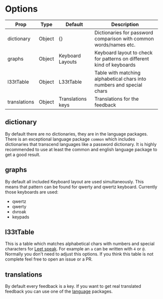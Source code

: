 # Options

| Prop         | Type   | Default           | Description                                                           |
| ------------ | ------ | ----------------- | --------------------------------------------------------------------- |
| dictionary   | Object | {}                | Dictionaries for password comparison with common words/names etc.     |
| graphs       | Object | Keyboard Layouts  | Keyboard layout to check for patterns on different kind of keyboards  |
| l33tTable    | Object | L33tTable         | Table with matching alphabetical chars into numbers and special chars |
| translations | Object | Translations keys | Translations for the feedback                                         |

## dictionary
By default there are no dictionaries, they are in the language packages.
There is an exceptional language package `common` which includes dictionaries that transcend languages like a password dictionary.
It is highly recommended to use at least the common and english language package to get a good result.

## graphs
By default all included Keyboard layout are used simultaneously. This means that pattern can be found for qwerty and qwertz keyboard.
Currently those keyboards are used:
- qwertz
- qwerty
- dvroak
- keypads

## l33tTable
This is a table which matches alphabetical chars with numbers and special characters for [Leet speak](https://en.wikipedia.org/wiki/Leet).
For example an `a` can be written with `4` or `@`.
Normally you don't need to adjust this options. If you think this table is not complete feel free to open an issue or a PR.

## translations
By default every feedback is a key. If you want to get real translated feedback you can use one of the [language](/Languages) packages.
